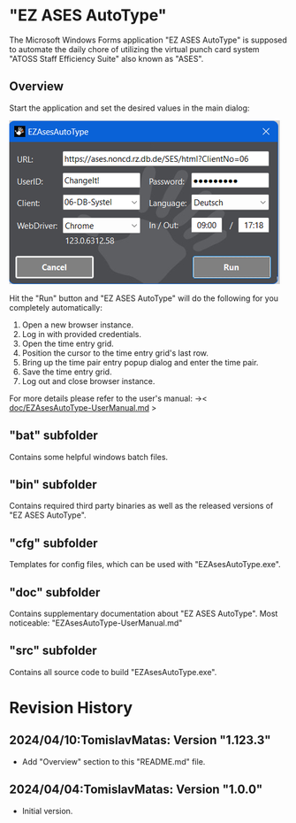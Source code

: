 # "EZ ASES AutoType"
The Microsoft Windows Forms application "EZ ASES AutoType" is supposed 
to automate the daily chore of utilizing the virtual punch card system 
"ATOSS Staff Efficiency Suite" also known as "ASES".

## Overview
Start the application and set the desired values in the main dialog: 

![MainDialog](res/img/Screenshot-MainDialog-v1.123.3.png)

Hit the "Run" button and "EZ ASES AutoType" will do the 
following for you completely automatically:

1) Open a new browser instance.
2) Log in with provided credentials.
3) Open the time entry grid.
4) Position the cursor to the time entry grid's last row.
5) Bring up the time pair entry popup dialog and enter the time pair.
6) Save the time entry grid.
7) Log out and close browser instance.

For more details please refer to the user's manual:
->< [doc/EZAsesAutoType-UserManual.md](doc/EZAsesAutoType-UserManual.md) >

## "bat" subfolder
Contains some helpful windows batch files.

## "bin" subfolder
Contains required third party binaries as well as the released 
versions of "EZ ASES AutoType".

## "cfg" subfolder
Templates for config files, which can be used with "EZAsesAutoType.exe".

## "doc" subfolder
Contains supplementary documentation about "EZ ASES AutoType".
Most noticeable: "EZAsesAutoType-UserManual.md"

## "src" subfolder
Contains all source code to build "EZAsesAutoType.exe".

# Revision History
## 2024/04/10:TomislavMatas: Version "1.123.3"
* Add "Overview" section to this "README.md" file.

## 2024/04/04:TomislavMatas: Version "1.0.0"
* Initial version.
